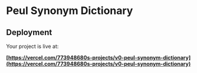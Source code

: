 # Peul Synonym Dictionary

## Deployment

Your project is live at:

**[https://vercel.com/773948680s-projects/v0-peul-synonym-dictionary](https://vercel.com/773948680s-projects/v0-peul-synonym-dictionary)**

